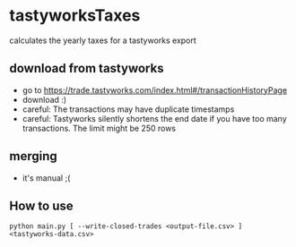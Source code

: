 # tastyworksTaxes
calculates the yearly taxes for a tastyworks export


## download from tastyworks
- go to https://trade.tastyworks.com/index.html#/transactionHistoryPage
- download :)
- careful: The transactions may have duplicate timestamps
- careful: Tastyworks silently shortens the end date if you have too many transactions. The limit might be 250 rows

## merging

- it's manual ;(

## How to use
`python main.py [ --write-closed-trades <output-file.csv> ] <tastyworks-data.csv> `